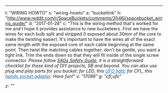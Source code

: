 ---
t: "WIRING HOWTO"
s: "wiring-howto"
a: "bucketlink"
h: "http://www.reddit.com/r/SpaceBuckets/comments/31j46l/spacebucket_wiring_guide/"
d: "2017-01-28"
c: "This is the wiring method that's worked for me and I hope it provides assistance to new bucketeers. First we have the wires for each bulb split and stripped (I exposed about 30mm of the core to make the twisting easier). It's important to have the wires all of the exact same length with the exposed core of each cable beginning at the same point. Then twist the matching cables together: don't be gentle, you want a tight link. Trim the ends down so that they will fit inside of the single screw connector.
<em style='font-style:italic!important;'>Please follow <a href='/docs/safety-guidelines'>SAGs Safety Guide</a>, it is a straightforward checklist for these kind of DIY projects, SB and beyond. You can also use plug and play parts for you bucket: for LED, this <a style='color: #136baf;font-weighg:bold' href='http://www.amazon.com/gp/product/B00FGFW0XO/ref=as_li_tl?ie=UTF8&camp=1789&creative=390957&creativeASIN=B00FGFW0XO&linkCode=as2&tag=spacbuck-20&linkId=CCK4BF7UHRYLUSOH'>UFO light</a>; for CFL, this <a style='color: #136baf;font-weighg:bold'  href='http://www.amazon.com/gp/product/B0091HO0FY/ref=as_li_ss_tl?ie=UTF8&camp=1789&creative=390957&creativeASIN=B0091HO0FY&linkCode=as2&tag=spacbuck-20'>handy socket adapter</a>. Have fun!"
v: "17086"
g: "cfl,ufo"

z: ""
